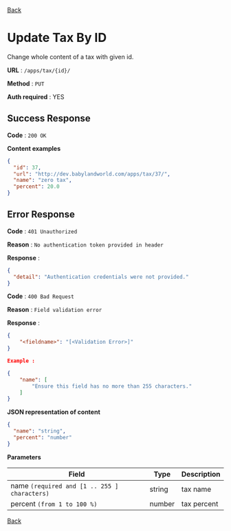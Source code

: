 [Back](../README.md)

# Update Tax By ID

Change whole content of a tax with given id.

**URL** : `/apps/tax/{id}/`

**Method** : `PUT`

**Auth required** : YES

## Success Response

**Code** : `200 OK`

**Content examples**

```json
{
  "id": 37,
  "url": "http://dev.babylandworld.com/apps/tax/37/",
  "name": "zero tax",
  "percent": 20.0
}
```

## Error Response

**Code** : `401 Unauthorized`

**Reason** : `No authentication token provided in header`

**Response** :

```json
{
  "detail": "Authentication credentials were not provided."
}
```

**Code** : `400 Bad Request`

**Reason** : `Field validation error`

**Response** :

```json
{
    "<fieldname>": "[<Validation Error>]"
}

Example :

{
    "name": [
        "Ensure this field has no more than 255 characters."
    ]
}
```

**JSON representation of content**

```json
{
  "name": "string",
  "percent": "number"
}
```

**Parameters**

| Field                                        | Type   | Description |
| -------------------------------------------- | ------ | ----------- |
| name `(required and [1 .. 255 ] characters)` | string | tax name    |
| percent `(from 1 to 100 %)`                  | number | tax percent |

[Back](../README.md)
